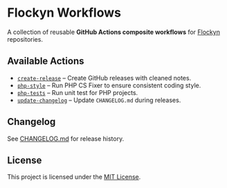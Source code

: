 # Flockyn Workflows

A collection of reusable **GitHub Actions composite workflows** for [Flockyn](https://github.com/flockyn) repositories.

## Available Actions

- [`create-release`](./actions/create-release) – Create GitHub releases with cleaned notes.
- [`php-style`](./actions/php-style) – Run PHP CS Fixer to ensure consistent coding style.
- [`php-tests`](./actions/php-tests) – Run unit test for PHP projects.
- [`update-changelog`](./actions/update-changelog) – Update `CHANGELOG.md` during releases.

## Changelog

See [CHANGELOG.md](./CHANGELOG.md) for release history.

## License

This project is licensed under the [MIT License](./LICENSE).
